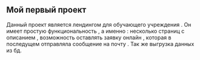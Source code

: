 ## Мой первый проект
Данный проект является лендингом для обучающего учреждения . 
Он имеет простую функциональность , а именно :  несколько страниц с описанием , возможность оставлять заявку онлайн , которая в последущем отправляла сообщение на почту . Так же выгрузка данных из бд.
